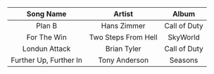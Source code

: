 | Song Name | Artist | Album |
| :-------: | :----: | :---: |
| Plan B    | Hans Zimmer | Call of Duty |
| For The Win | Two Steps From Hell | SkyWorld |
| Londun Attack | Brian Tyler | Call of Duty |
| Further Up, Further In | Tony Anderson | Seasons |
